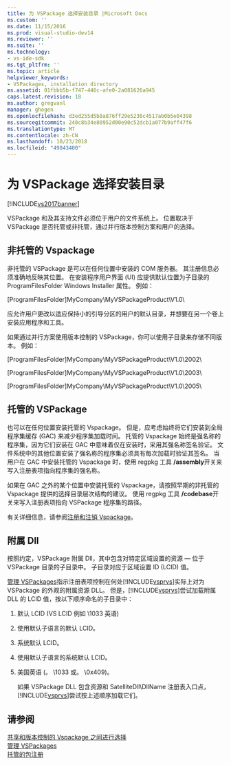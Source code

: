 ```yaml
---
title: 为 VSPackage 选择安装目录 |Microsoft Docs
ms.custom: ''
ms.date: 11/15/2016
ms.prod: visual-studio-dev14
ms.reviewer: ''
ms.suite: ''
ms.technology:
- vs-ide-sdk
ms.tgt_pltfrm: ''
ms.topic: article
helpviewer_keywords:
- VSPackages, installation directory
ms.assetid: 01fbbb5b-f747-446c-afe0-2a081626a945
caps.latest.revision: 18
ms.author: gregvanl
manager: ghogen
ms.openlocfilehash: d3ed255d5b8a876ff29e5230c4517ab0b5e04398
ms.sourcegitcommit: 240c8b34e80952d00e90c52dcb1a077b9aff47f6
ms.translationtype: MT
ms.contentlocale: zh-CN
ms.lasthandoff: 10/23/2018
ms.locfileid: "49843400"
---
```

# <a name="choosing-the-installation-directory-for-a-vspackage"></a>为 VSPackage 选择安装目录
[!INCLUDE[vs2017banner](../../includes/vs2017banner.md)]

VSPackage 和及其支持文件必须位于用户的文件系统上。 位置取决于 VSPackage 是否托管或非托管，通过并行版本控制方案和用户的选择。  
  
## <a name="unmanaged-vspackages"></a>非托管的 Vspackage  
 非托管的 VSPackage 是可以在任何位置中安装的 COM 服务器。 其注册信息必须准确地反映其位置。 在安装程序用户界面 (UI) 应提供默认位置为子目录的 ProgramFilesFolder Windows Installer 属性。 例如：  
  
 [ProgramFilesFolder]MyCompany\MyVSPackageProduct\V1.0\  
  
 应允许用户更改以适应保持小的引导分区的用户的默认目录，并想要在另一个卷上安装应用程序和工具。  
  
 如果通过并行方案使用版本控制的 VSPackage，你可以使用子目录来存储不同版本。 例如：  
  
 [ProgramFilesFolder]MyCompany\MyVSPackageProduct\V1.0\2002\  
  
 [ProgramFilesFolder]MyCompany\MyVSPackageProduct\V1.0\2003\  
  
 [ProgramFilesFolder]MyCompany\MyVSPackageProduct\V1.0\2005\  
  
## <a name="managed-vspackages"></a>托管的 VSPackage  
 也可以在任何位置安装托管的 Vspackage。 但是，应考虑始终将它们安装到全局程序集缓存 (GAC) 来减少程序集加载时间。 托管的 Vspackage 始终是强名称的程序集，因为它们安装在 GAC 中意味着仅在安装时，采用其强名称签名验证。 文件系统中的其他位置安装了强名称的程序集必须具有每次加载时验证其签名。 当用户在 GAC 中安装托管的 Vspackage 时，使用 regpkg 工具 **/assembly**开关来写入注册表项指向程序集的强名称。  
  
 如果在 GAC 之外的某个位置中安装托管的 Vspackage，请按照早期的非托管的 Vspackage 提供的选择目录层次结构的建议。 使用 regpkg 工具 **/codebase**开关来写入注册表项指向 VSPackage 程序集的路径。  
  
 有关详细信息，请参阅[注册和注销 Vspackage](../../extensibility/registering-and-unregistering-vspackages.md)。  
  
## <a name="satellite-dlls"></a>附属 Dll  
 按照约定，VSPackage 附属 Dll，其中包含对特定区域设置的资源 — 位于 VSPackage 目录的子目录中。 子目录对应于区域设置 ID (LCID) 值。  
  
 [管理 VSPackages](../../extensibility/managing-vspackages.md)指示注册表项控制在何处[!INCLUDE[vsprvs](../../includes/vsprvs-md.md)]实际上对为 VSPackage 的外观的附属资源 DLL。 但是，[!INCLUDE[vsprvs](../../includes/vsprvs-md.md)]尝试加载附属 DLL 的 LCID 值，按以下顺序命名的子目录中：  
  
1. 默认 LCID (VS LCID 例如 \1033 英语)  
  
2. 使用默认子语言的默认 LCID。  
  
3. 系统默认 LCID。  
  
4. 使用默认子语言的系统默认 LCID。  
  
5. 美国英语 (。 \1033 或。 \0x409)。  
  
   如果 VSPackage DLL 包含资源和 SatelliteDll\DllName 注册表入口点，[!INCLUDE[vsprvs](../../includes/vsprvs-md.md)]尝试按上述顺序加载它们。  
  
## <a name="see-also"></a>请参阅  
 [共享和版本控制的 Vspackage 之间进行选择](../../extensibility/choosing-between-shared-and-versioned-vspackages.md)   
 [管理 VSPackages](../../extensibility/managing-vspackages.md)   
 [托管的包注册](http://msdn.microsoft.com/en-us/f69e0ea3-6a92-4639-8ca9-4c9c210e58a1)

